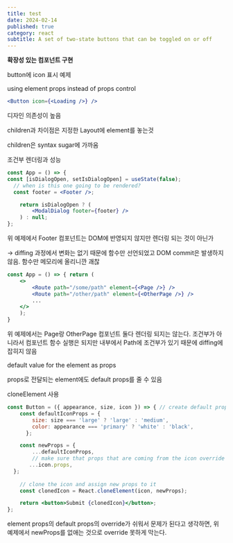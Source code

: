 ```yaml
---
title: test
date: 2024-02-14
published: true
category: react
subtitle: A set of two-state buttons that can be toggled on or off
---
```


**확장성 있는 컴포넌트 구현**

button에 icon 표시 예제

using element props instead of props control

```jsx
<Button icon={<Loading />} />
```

디자인 의존성이 높음

children과 차이점은 지정한 Layout에 element를 놓는것

children은 syntax sugar에 가까움

조건부 렌더링과 성능

```jsx
const App = () => {
const [isDialogOpen, setIsDialogOpen] = useState(false);
  // when is this one going to be rendered?
  const footer = <Footer />;

	return isDialogOpen ? ( 
		<ModalDialog footer={footer} />
	) : null; 
};
```

위 예제에서 Footer 컴포넌트는 DOM에 반영되지 않지만 렌더링 되는 것이 아닌가

→ diffing 과정에서 변화는 없기 때문에 함수만 선언되었고 DOM commit은 발생하지 않음. 함수만 메모리에 올리니깐 괘찮

```jsx
const App = () => { return (
	<>
		<Route path="/some/path" element={<Page />} /> 
		<Route path="/other/path" element={<OtherPage />} /> 
		...
	</> 
	);
}
```

위 예제에서는 Page랑 OtherPage 컴포넌트 둘다 렌더링 되지는 않는다. 조건부가 아니라서 컴포넌트 함수 실행은 되지만 내부에서 Path에 조건부가 있기 때문에 diffing에 잡히지 않음

default value for the element as props

props로 전달되는 element에도 default props를 줄 수 있음

cloneElement 사용

```jsx
const Button = ({ appearance, size, icon }) => { // create default props
	const defaultIconProps = {
	    size: size === 'large' ? 'large' : 'medium',
	    color: appearance === 'primary' ? 'white' : 'black',
	  };

	const newProps = {
		...defaultIconProps,
		// make sure that props that are coming from the icon override default if they exist
	   ...icon.props,
  };
	
	// clone the icon and assign new props to it
	const clonedIcon = React.cloneElement(icon, newProps); 

	return <button>Submit {clonedIcon}</button>;
};
```

element props의 default props의 override가 쉬워서 문제가 된다고 생각하면, 위 예제에서 newProps를 없애는 것으로 override 못하게 막는다.

